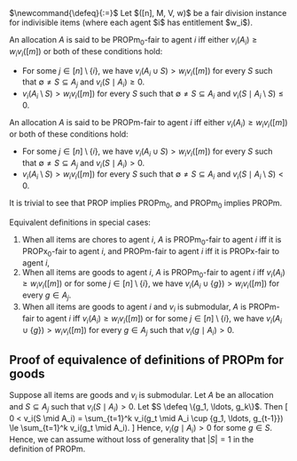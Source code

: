 <span class="invisible">
$\newcommand{\defeq}{:=}$
</span>
Let $([n], M, V, w)$ be a fair division instance for indivisible items
(where each agent $i$ has entitlement $w_i$).

An allocation $A$ is said to be PROPm<sub>0</sub>-fair to agent $i$ iff
either $v_i(A_i) ≥ w_iv_i([m])$ or both of these conditions hold:

* For some $j \in [n] \setminus \{i\}$, we have $v_i(A_i \cup S) > w_iv_i([m])$
    for every $S$ such that $\emptyset \neq S \subseteq A_j$ and $v_i(S \mid A_i) ≥ 0$.
* $v_i(A_i \setminus S) > w_iv_i([m])$ for every $S$ such that
    $\emptyset \neq S \subseteq A_i$ and $v_i(S \mid A_i \setminus S) ≤ 0$.

An allocation $A$ is said to be PROPm-fair to agent $i$ iff
either $v_i(A_i) ≥ w_iv_i([m])$ or both of these conditions hold:

* For some $j \in [n] \setminus \{i\}$, we have $v_i(A_i \cup S) > w_iv_i([m])$
    for every $S$ such that $\emptyset \neq S \subseteq A_j$ and $v_i(S \mid A_i) > 0$.
* $v_i(A_i \setminus S) > w_iv_i([m])$ for every $S$ such that
    $\emptyset \neq S \subseteq A_i$ and $v_i(S \mid A_i \setminus S) < 0$.

It is trivial to see that PROP implies PROPm<sub>0</sub>, and PROPm<sub>0</sub> implies PROPm.

Equivalent definitions in special cases:

1.  When all items are chores to agent $i$, $A$ is
    PROPm<sub>0</sub>-fair to agent $i$ iff it is PROPx<sub>0</sub>-fair to agent $i$,
    and PROPm-fair to agent $i$ iff it is PROPx-fair to agent $i$,
2.  When all items are goods to agent $i$, $A$ is PROPm<sub>0</sub>-fair to agent $i$ iff
    $v_i(A_i) ≥ w_iv_i([m])$ or for some $j \in [n] \setminus \{i\}$, we have
    $v_i(A_i \cup \{g\}) > w_iv_i([m])$ for every $g \in A_j$.
3.  When all items are goods to agent $i$ and $v_i$ is submodular, $A$ is PROPm-fair to agent $i$
    iff $v_i(A_i) ≥ w_iv_i([m])$ or for some $j \in [n] \setminus \{i\}$, we have
    $v_i(A_i \cup \{g\}) > w_iv_i([m])$ for every $g \in A_j$ such that $v_i(g \mid A_i) > 0$.

## Proof of equivalence of definitions of PROPm for goods

Suppose all items are goods and $v_i$ is submodular.
Let $A$ be an allocation and $S \subseteq A_j$ such that $v_i(S \mid A_i) > 0$.
Let $S \defeq \{g_1, \ldots, g_k\}$. Then
\[ 0 < v_i(S \mid A_i) = \sum_{t=1}^k v_i(g_t \mid A_i \cup \{g_1, \ldots, g_{t-1}\})
    \le \sum_{t=1}^k v_i(g_t \mid A_i). \]
Hence, $v_i(g \mid A_i) > 0$ for some $g \in S$.
Hence, we can assume without loss of generality that $|S| = 1$ in the definition of PROPm.
